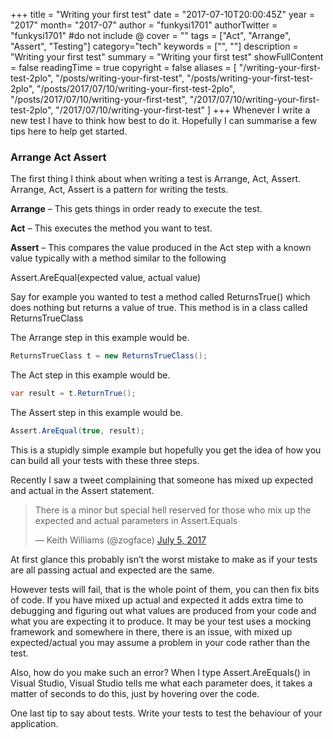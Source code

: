 +++
title = "Writing your first test"
date = "2017-07-10T20:00:45Z"
year = "2017"
month= "2017-07"
author = "funkysi1701"
authorTwitter = "funkysi1701" #do not include @
cover = ""
tags = ["Act", "Arrange", "Assert",  "Testing"]
category="tech"
keywords = ["", ""]
description =  "Writing your first test"
summary = "Writing your first test"
showFullContent = false
readingTime = true
copyright = false
aliases = [
    "/writing-your-first-test-2plo",
    "/posts/writing-your-first-test",
    "/posts/writing-your-first-test-2plo",
    "/posts/2017/07/10/writing-your-first-test-2plo",
    "/posts/2017/07/10/writing-your-first-test",
    "/2017/07/10/writing-your-first-test-2plo",
    "/2017/07/10/writing-your-first-test"
]
+++
Whenever I write a new test I have to think how best to do it. Hopefully I can summarise a few tips here to help get started.

### Arrange Act Assert

The first thing I think about when writing a test is Arrange, Act, Assert. Arrange, Act, Assert is a pattern for writing the tests.

**Arrange** – This gets things in order ready to execute the test.

**Act** – This executes the method you want to test.

**Assert** – This compares the value produced in the Act step with a known value typically with a method similar to the following

Assert.AreEqual(expected value, actual value)

Say for example you wanted to test a method called ReturnsTrue() which does nothing but returns a value of true. This method is in a class called ReturnsTrueClass

The Arrange step in this example would be.

```csharp
ReturnsTrueClass t = new ReturnsTrueClass();
```

The Act step in this example would be.

```csharp
var result = t.ReturnTrue();
```

The Assert step in this example would be.

```csharp
Assert.AreEqual(true, result);
```

This is a stupidly simple example but hopefully you get the idea of how you can build all your tests with these three steps.

Recently I saw a tweet complaining that someone has mixed up expected and actual in the Assert statement.

<blockquote class="twitter-tweet"><p lang="en" dir="ltr">There is a minor but special hell reserved for those who mix up the expected and actual parameters in Assert.Equals</p>&mdash; Keith Williams (@zogface) <a href="https://twitter.com/zogface/status/882737770095149056?ref_src=twsrc%5Etfw">July 5, 2017</a></blockquote> <script async src="https://platform.twitter.com/widgets.js" charset="utf-8"></script>

At first glance this probably isn’t the worst mistake to make as if your tests are all passing actual and expected are the same.

However tests will fail, that is the whole point of them, you can then fix bits of code. If you have mixed up actual and expected it adds extra time to debugging and figuring out what values are produced from your code and what you are expecting it to produce. It may be your test uses a mocking framework and somewhere in there, there is an issue, with mixed up expected/actual you may assume a problem in your code rather than the test.

Also, how do you make such an error? When I type Assert.AreEquals() in Visual Studio, Visual Studio tells me what each parameter does, it takes a matter of seconds to do this, just by hovering over the code.

One last tip to say about tests. Write your tests to test the behaviour of your application.
